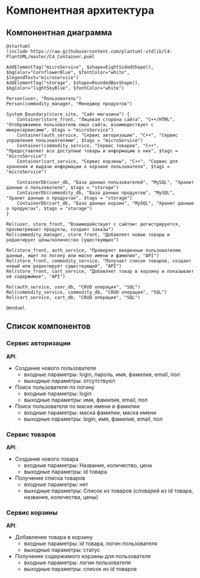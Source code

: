 # Компонентная архитектура
## Компонентная диаграмма
```plantuml
@startuml
!include https://raw.githubusercontent.com/plantuml-stdlib/C4-PlantUML/master/C4_Container.puml

AddElementTag("microService", $shape=EightSidedShape(), $bgColor="CornflowerBlue", $fontColor="white", $legendText="microservice")
AddElementTag("storage", $shape=RoundedBoxShape(), $bgColor="lightSkyBlue", $fontColor="white")

Person(user, "Пользователь")
Person(commodity_manager, "Менеджер продуктов")

System_Boundary(store_site, "Сайт магазина") {
    Container(store_front, "Лицевая сторона сайта", "C++/HTML", "Отображаемое пользователю лицо сайта, взаимодествует с микросервисами", $tags = "microService")
    Container(auth_service, "Сервис авторизации", "C++", "Сервис управления пользователями", $tags = "microService")    
    Container(commodity_service, "Сервис товаров", "C++", "Предоставляет все доступные товары и информацию о них", $tags = "microService")
    Container(cart_service, "Сервис корзины", "C++", "Сервис для хранения и выдачи информации о корзине пользователя", $tags = "microService")

    ContainerDb(user_db, "База данных пользователей", "MySQL", "Хранит данные о пользователе", $tags = "storage")
    ContainerDb(commodity_db, "База данных продуктов", "MySQL", "Хранит данные о продуктах", $tags = "storage")
    ContainerDb(cart_db, "База данных корзин", "MySQL", "Хранит данные о продуктах", $tags = "storage")
}

Rel(user, store_front, "Взаимодействует с сайтом: регистрируется, просматривает продукты, создает заказы")
Rel(commodity_manager, store_front, "Добавляет новые товары и редактирует цены/количество существующих")

Rel(store_front, auth_service, "Проверяет введенные пользователем данные, ищет по логину или маске имени и фамилии", "API")
Rel(store_front, commodity_service, "Получает список товаров, создает новый или редактирует существующий", "API")
Rel(store_front, cart_service, "Добавляет товар в корзину и показывает её содержимое", "API")

Rel(auth_service, user_db, "CRUD операция", "SQL")
Rel(commodity_service, commodity_db, "CRUD операция", "SQL")
Rel(cart_service, cart_db, "CRUD операция", "SQL")

@enduml
```

## Список компонентов  

### Сервис авторизации
**API**:
* Создание нового пользователя
    * входные параметры: login, пароль, имя, фамилия, email, пол
    * выходные параметры: отсутствуют
* Поиск пользователя по логину
    * входные параметры:  login
    * выходные параметры: имя, фамилия, email, пол
* Поиск пользователя по маске имени и фамилии
    * входные параметры: маска фамилии, маска имени
    * выходные параметры: login, имя, фамилия, email, пол

### Сервис товаров
**API**:
* Создание нового товара
    * входные параметры: Название, количество, цена
    * выходные параметры: id товара
* Получение списка товаров
    * входные параметры:  нет
    * выходные параметры: Список из товаров (словарей из id товара, названия, количества, цены)

### Сервис корзины
**API**:
* Добавление товара в корзину
    * входные параметры:  id товара, логин пользователя
    * выходные параметры: статус
* Получение содержимого корзины для пользователя
    * входные параметры:  логин пользователя
    * выходные параметры: список из id товаров
